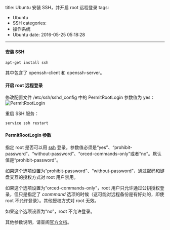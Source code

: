 title: Ubuntu 安装 SSH，并开启 root 远程登录
tags:
  - Ubuntu
  - SSH
categories:
  - 操作系统
  - Ubuntu
date: 2016-05-25 05:18:28
---

#### 安装 SSH

    apt-get install ssh

其中包含了 openssh-client 和 openssh-server。

#### 开启 root 远程登录

修改配置文件 /etc/ssh/sshd_config 中的 PermitRootLogin 参数值为 yes：  
![PermitRootLogin](/uploads/20160525/ssh-PermitRootLogin.png)

重启 SSH 服务：

    service ssh restart

#### PermitRootLogin 参数

指定 root 是否可以用 [ssh](http://man.openbsd.org/ssh.1) 登录。参数值必须是“yes”、“prohibit-password”、“without-password”、“orced-commands-only”或者“no”。默认值是“prohibit-password”。

如果这个选项设置为“prohibit-password”、“without-password”，通过密码和键盘交互的授权方式对 root 用户禁用。

如果这个选项设置为“orced-commands-only”，root 用户只允许通过公钥授权登录，但只是指定了 *conmmand* 选项的时候（这可能对远程备份是有好处的，即使 root 不允许登录）。其他授权方式对 root 无效。

如果这个选项设置为“no”，root 不允许登录。

其他参数说明，请查阅[官方文档](http://man.openbsd.org/sshd_config)。
